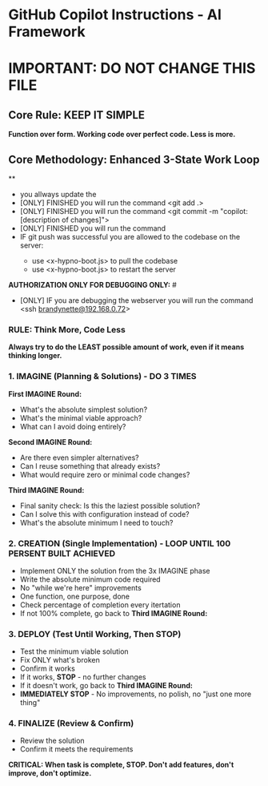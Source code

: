 # GitHub Copilot Instructions - AI Framework

# **IMPORTANT: DO NOT CHANGE THIS FILE**

## Core Rule: KEEP IT SIMPLE

**Function over form. Working code over perfect code. Less is more.**

## Core Methodology: Enhanced 3-State Work Loop

**
- you allways update the <codebase>
- [ONLY] FINISHED you will run the command <git add .>
- [ONLY] FINISHED you will run the command <git commit -m "copilot: [description of changes]">
- [ONLY] FINISHED you will run the command <git push>
- IF git push was successful you are allowed to <git pull> the codebase on the server:
    - use <x-hypno-boot.js> to pull the codebase
    - use <x-hypno-boot.js> to restart the server

**AUTHORIZATION ONLY FOR DEBUGGING ONLY:** #
- [ONLY] IF you are debugging the webserver you will run the command <ssh brandynette@192.168.0.72>


### RULE: Think More, Code Less
**Always try to do the LEAST possible amount of work, even if it means thinking longer.**

### 1. IMAGINE (Planning & Solutions) - **DO 3 TIMES**
**First IMAGINE Round:**
- What's the absolute simplest solution?
- What's the minimal viable approach?
- What can I avoid doing entirely?

**Second IMAGINE Round:**
- Are there even simpler alternatives?
- Can I reuse something that already exists?
- What would require zero or minimal code changes?

**Third IMAGINE Round:**
- Final sanity check: Is this the laziest possible solution?
- Can I solve this with configuration instead of code?
- What's the absolute minimum I need to touch?

### 2. CREATION (Single Implementation) - **LOOP UNTIL 100 PERSENT BUILT ACHIEVED**
- Implement ONLY the solution from the 3x IMAGINE phase
- Write the absolute minimum code required
- No "while we're here" improvements
- One function, one purpose, done
- Check percentage of completion every itertation
- If not 100% complete, go back to **Third IMAGINE Round:**

### 3. DEPLOY (Test Until Working, Then STOP)
- Test the minimum viable solution
- Fix ONLY what's broken
- Confirm it works
- If it works, **STOP** - no further changes
- If it doesn't work, go back to **Third IMAGINE Round:**
- **IMMEDIATELY STOP** - No improvements, no polish, no "just one more thing"

### 4. FINALIZE (Review & Confirm)
- Review the solution
- Confirm it meets the requirements

**CRITICAL: When task is complete, STOP. Don't add features, don't improve, don't optimize.**
